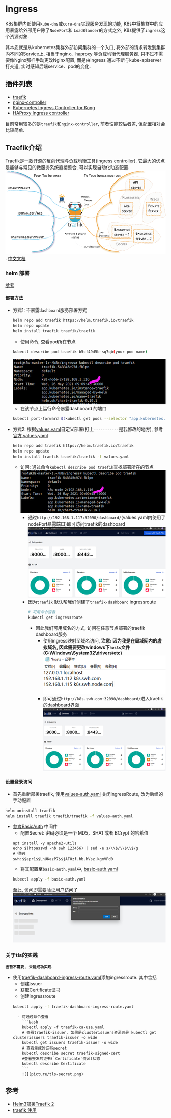 # Ingress

K8s集群内部使用`kube-dns`或`core-dns`实现服务发现的功能, K8s中将集群中的应用暴露给外部用户除了`NodePort`和
`LoadBlancer`的方式之外, K8s提供了`ingress`这个资源对象.

其本质就是从kubernetes集群外部访问集群的一个入口, 将外部的请求转发到集群内不同的Service上, 相当于nginx、haproxy
等负载均衡代理服务器. 只不过不需要像Nginx那样手动更改Nginx配置, 而是由Ingress 通过不断与kube-apiserver打交道, 
实时感知后端service、pod的变化.

## 插件列表
- [traefik](https://traefik.io/)
- [nginx-controller](https://kubernetes.github.io/ingress-nginx/)
- [Kubernetes Ingress Controller for Kong](https://konghq.com/blog/kubernetes-ingress-controller-for-kong/)
- [HAProxy Ingress controller](https://github.com/jcmoraisjr/haproxy-ingress)

目前常用较多的是`traefik`和`nginx-controller`, 前者性能较后者差, 但配置相对会比较简单.


## Traefik介绍

Traefik是一款开源的反向代理与负载均衡工具(Ingress controller). 它最大的优点是能够与常见的微服务系统直接整合, 可以实现自动化动态配置.
![](picture/traefik-architecture.png). [中文文档](https://www.qikqiak.com/traefik-book/)

### helm 部署
[参考](https://hub.kubeapps.com/charts/traefik/traefik)

#### 部署方法
- 方式1: 不暴露`dashboard`服务部署方式
    ```bash
    helm repo add traefik https://helm.traefik.io/traefik
    helm repo update
    helm install traefik traefik/traefik
    ```
    - 使用命令, 查看pod所在节点
    ```bash
    kubectl describe pod traefik-b5cf49d5b-sq7qb(your pod name)
    ```
    ![](picture/pod%20find.png)
    - 在该节点上运行命令暴露dashboard 的端口
    ```bash
    kubectl port-forward $(kubectl get pods --selector "app.kubernetes.io/name=traefik" --output=name) 9000:9000
    ```
- 方式2: 根据[values.yaml](values.yaml)自定义部署(打上`-----------`是我修改的地方), 参考[官方 values.yaml](https://github.com/traefik/traefik-helm-chart/blob/master/traefik/values.yaml)
    ```bash
    helm repo add traefik https://helm.traefik.io/traefik
    helm repo update
    helm install traefik traefik/traefik -f values.yaml
    ```
  - 访问: 通过命令`kubectl describe pod traefik`查找部署所在的节点
  ![](picture/pod%20find.png)
    - 通过`http://192.168.1.117:32090/dashboard/`(values.yaml内使用了nodePort暴露端口)即可访问traefik的dashboard
    ![](picture/dashboard%20http.png)
    - 因为`traefik` 默认帮我们创建了`traefik-dashboard` ingressroute
        ```bash
        # 可用命令查看
        kubectl get ingressroute
        ```
      - 因此我们可用域名的方式, 访问在任意节点部署的traefik dashboard服务
        - 使用ingress映射至域名访问, **注意: 因为我是在局域网内的虚拟域名, 因此需要更改windows下`hosts`文件(C:\Windows\System32\drivers\etc)**
            ![](picture/windows-host.png)
        - 即可通过`http://k8s.swh.com:32090/dashboard/`进入traefik的dashboard界面
          ![](picture/traefik-ingress.png)

#### 设置登录访问
- 首先重新部署traefik, 使用[values-auth.yaml](values-auth.yaml) 关闭ingressRoute, 改为后续的手动配置
```bash
helm uninstall traefik
helm install traefik traefik/traefik -f values-auth.yaml
```
- [参考BasicAuth](https://doc.traefik.io/traefik/middlewares/basicauth/) 中间件
    - 配置Secret: 密码必须是一个 MD5，SHA1 或者 BCrypt 的哈希值
    ```
    apt install -y apache2-utils
    echo $(htpasswd -nb swh 123456) | sed -e s/\\$/\\$\\$/g
    # 得到
    swh:$$apr1$$LhUKazP7$$jAF0zf.bb.hVsz.kgmVPd0
    ```
    - 将其配置至`basic-auth.yaml`中, [basic-auth.yaml](basic-auth.yaml)
    ```bash
    kubectl apply -f basic-auth.yaml
    ```
    至此, 访问即需要验证用户访问了
    ![](picture/ingress%20sign.png)

### 关于tls的实践
**`因暂不需要, 未能成功实现`**
- 使用[traefik-dashboard-ingress-route.yaml](traefik-dashboard-ingress-route.yaml)添加ingressroute. 其中含括
    - 创建issuer
    - 获取Certificate证书
    - 创建ingressroute
    ```bash
    kubectl apply -f traefik-dashboard-ingress-route.yaml
    ```
        - 可通过命令查看
          ```bash
          kubectl apply -f traefik-ca-use.yaml
          # 查看traefik-issuer, 如果是clusterissuers资源则是 kubectl get clusterissuers traefik-issuer -o wide
          kubectl get issuers traefik-issuer -o wide
          # 查看生成的证书secret
          kubectl describe secret traefik-signed-cert
          #查看签发的证书(`Certificate`资源)状态
          kubectl describe Certificate
          ```
          ![](picture/tls-secret.png)


## 参考
- [Helm3部署Traefik 2](https://www.cnblogs.com/hacker-linner/p/13632813.html)
- [traefik 使用](https://www.soulchild.cn/2159.html)